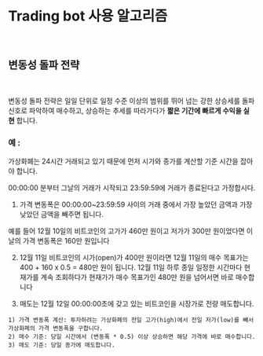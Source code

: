 # Trading bot 사용 알고리즘

<br/>


## 변동성 돌파 전략

<br/>

변동성 돌파 전략은 일일 단위로 일정 수준 이상의 범위를 뛰어 넘는 강한 상승세를 돌파 신호로 파악하여 매수하고, 상승하는 추세를 따라가다가 **짧은 기간에 빠르게 수익을 실현** 합니다.

### 예 :

가상화폐는 24시간 거래되고 있기 때문에 먼저 시가와 종가를 계산할 기준 시간을 잡아야 합니다. 

00:00:00 분부터 그날의 거래가 시작되고 23:59:59에 거래가 종료된다고 가정합시다.

1) 가격 변동폭은 00:00:00~23:59:59 사이의 거래 중에서 가장 높았던 금액과 가장 낮았던 금액을 빼주면 됩니다.

</t> 예를 들어 12월 10일의 비트코인의 고가가 460만 원이고 저가가 300만 원이었다면 이날의 가격 변동폭은 160만 원입니다

2) 12월 11일 비트코인의 시가(open)가 400만 원이라면 12월 11일의 매수 목표가는 400 + 160 x 0.5 = 480만 원이 됩니다. 12월 11일 하루 종일 일정한 시간마다 현재가를 계속 조회하다가 현재가가 매수 목표가인 480만 원을 넘어서면 바로 매수합니다

3) 매도는 12월 12일 00:00:00초에 갖고 있는 비트코인을 시장가로 전량 매도합니다.

```
1) 가격 변동폭 계산: 투자하려는 가상화폐의 전일 고가(high)에서 전일 저가(low)를 빼서 가상화폐의 가격 변동폭을 구합니다.
2) 매수 기준: 당일 시간에서 (변동폭 * 0.5) 이상 상승하면 해당 가격에 바로 매수합니다.
3) 매도 기준: 당일 종가에 매도합니다.
```
